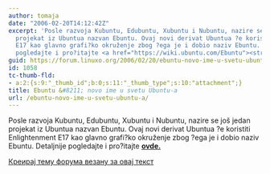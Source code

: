 ```yaml
---
author: tomaja
date: "2006-02-20T14:12:42Z"
excerpt: 'Posle razvoja Kubuntu, Edubuntu, Xubuntu i Nubuntu, nazire se još jedan
  projekat iz Ubuntua nazvan Ebuntu. Ovaj novi derivat Ubuntua ?e koristiti Enlightenment
  E17 kao glavno grafi?ko okruženje zbog ?ega je i dobio naziv Ebuntu. Detaljnije
  pogledajte i pro?itajte <a href="https://wiki.ubuntu.com/Ebuntu"><strong>ovde.</strong></a>  '
guid: https://forum.linuxo.org/2006/02/20/ebuntu-novo-ime-u-svetu-ubuntu-a/
id: 1058
tc-thumb-fld:
- a:2:{s:9:"_thumb_id";b:0;s:11:"_thumb_type";s:10:"attachment";}
title: Ebuntu &#8211; novo ime u svetu Ubuntu-a
url: /ebuntu-novo-ime-u-svetu-ubuntu-a/
---
```

Posle razvoja Kubuntu, Edubuntu, Xubuntu i Nubuntu, nazire se još jedan projekat iz Ubuntua nazvan Ebuntu. Ovaj novi derivat Ubuntua ?e koristiti Enlightenment E17 kao glavno grafi?ko okruženje zbog ?ega je i dobio naziv Ebuntu. Detaljnije pogledajte i pro?itajte [**ovde.**](https://wiki.ubuntu.com/Ebuntu) <!--break-->

[Креирај тему форума везану за овај текст](https://linuxo.org/nova-tema-na-forumu/?se_pid=1058)